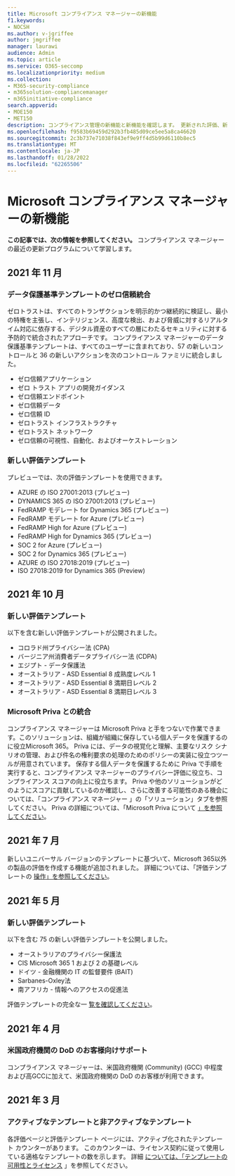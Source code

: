 ```yaml
---
title: Microsoft コンプライアンス マネージャーの新機能
f1.keywords:
- NOCSH
ms.author: v-jgriffee
author: jmgriffee
manager: laurawi
audience: Admin
ms.topic: article
ms.service: O365-seccomp
ms.localizationpriority: medium
ms.collection:
- M365-security-compliance
- m365solution-compliancemanager
- m365initiative-compliance
search.appverid:
- MOE150
- MET150
description: コンプライアンス管理の新機能と新機能を確認します。 更新された評価、新しい評価テンプレート、新しいアクションなどについて説明します。
ms.openlocfilehash: f9583b69459d292b3fb485d09ce5ee5a8ca46620
ms.sourcegitcommit: 2c3b737e71038f843ef9e9ff4d5b99d6110b8ec5
ms.translationtype: MT
ms.contentlocale: ja-JP
ms.lasthandoff: 01/28/2022
ms.locfileid: "62265506"
---
```

# <a name="whats-new-in-microsoft-compliance-manager"></a>Microsoft コンプライアンス マネージャーの新機能

**この記事では、次の情報を参照してください。** コンプライアンス マネージャーの最近の更新プログラムについて学習します。

## <a name="november-2021"></a>2021 年 11 月

### <a name="zero-trust-integration-for-the-data-protection-baseline-template"></a>データ保護基準テンプレートのゼロ信頼統合

ゼロトラストは、すべてのトランザクションを明示的かつ継続的に検証し、最小の特権を主張し、インテリジェンス、高度な検出、および脅威に対するリアルタイム対応に依存する、デジタル資産のすべての層にわたるセキュリティに対する予防的で統合されたアプローチです。 コンプライアンス マネージャーのデータ保護基準テンプレートは、すべてのユーザーに含まれており、57 の新しいコントロールと 36 の新しいアクションを次のコントロール ファミリに統合しました。

- ゼロ信頼アプリケーション
- ゼロ トラスト アプリの開発ガイダンス
- ゼロ信頼エンドポイント
- ゼロ信頼データ
- ゼロ信頼 ID
- ゼロトラスト インフラストラクチャ
- ゼロトラスト ネットワーク
- ゼロ信頼の可視性、自動化、およびオーケストレーション

### <a name="new-assessment-templates"></a>新しい評価テンプレート

プレビューでは、次の評価テンプレートを使用できます。

- AZURE の ISO 27001:2013 (プレビュー)
- DYNAMICS 365 の ISO 27001:2013 (プレビュー)
- FedRAMP モデレート for Dynamics 365 (プレビュー)
- FedRAMP モデレート for Azure (プレビュー)
- FedRAMP High for Azure (プレビュー)
- FedRAMP High for Dynamics 365 (プレビュー)
- SOC 2 for Azure (プレビュー)
- SOC 2 for Dynamics 365 (プレビュー)
- AZURE の ISO 27018:2019 (プレビュー)
- ISO 27018:2019 for Dynamics 365 (Preview)

## <a name="october-2021"></a>2021 年 10 月

### <a name="new-assessment-templates"></a>新しい評価テンプレート

以下を含む新しい評価テンプレートが公開されました。

- コロラド州プライバシー法 (CPA)
- バージニア州消費者データプライバシー法 (CDPA)
- エジプト - データ保護法
- オーストラリア - ASD Essential 8 成熟度レベル 1
- オーストラリア - ASD Essential 8 満期日レベル 2
- オーストラリア - ASD Essential 8 満期日レベル 3

### <a name="integration-with-microsoft-priva"></a>Microsoft Priva との統合

コンプライアンス マネージャーは Microsoft Priva と手をつないで作業できます。このソリューションは、組織が組織に保存している個人データを保護するのに役立Microsoft 365。 Priva には、データの視覚化と理解、主要なリスク シナリオの管理、および件名の権利要求の処理のためのポリシーの実装に役立つツールが用意されています。 保存する個人データを保護するために Priva で手順を実行すると、コンプライアンス マネージャーのプライバシー評価に役立ち、コンプライアンス スコアの向上に役立ちます。 Priva や他のソリューションがどのようにスコアに貢献しているのか確認し、さらに改善する可能性のある機会については、「コンプライアンス マネージャー  」の「ソリューション」タブを参照してください。 Priva の詳細については、「Microsoft Priva について [」を参照してください](/privacy/priva)。

## <a name="july-2021"></a>2021 年 7 月

新しいユニバーサル バージョンのテンプレートに基づいて、Microsoft 365以外の製品の評価を作成する機能が追加されました。 詳細については、「評価テンプレートの [操作」を参照してください](compliance-manager-templates.md)。

## <a name="may-2021"></a>2021 年 5 月

### <a name="new-assessment-templates"></a>新しい評価テンプレート

以下を含む 75 の新しい評価テンプレートを公開しました。
- オーストラリアのプライバシー保護法
- CIS Microsoft 365 1 および 2 の基礎レベル
- ドイツ - 金融機関の IT の監督要件 (BAIT)
- Sarbanes-Oxley法
- 南アフリカ - 情報へのアクセスの促進法

評価テンプレートの完全な一 [覧を確認してください](compliance-manager-templates-list.md)。

## <a name="april-2021"></a>2021 年 4 月

### <a name="support-for-us-government-dod-customers"></a>米国政府機関の DoD のお客様向けサポート

コンプライアンス マネージャーは、米国政府機関 (Community) (GCC) 中程度および高GCCに加えて、米国政府機関の DoD のお客様が利用できます。

## <a name="march-2021"></a>2021 年 3 月

### <a name="active-and-inactive-templates"></a>アクティブなテンプレートと非アクティブなテンプレート

各評価ページと評価テンプレート ページには、アクティブ化されたテンプレート カウンターがあります。 このカウンターは、ライセンス契約に従って使用している適格なテンプレートの数を示します。 詳細 [については、「テンプレートの可用性とライセンス](compliance-manager-templates.md#template-availability-and-licensing) 」を参照してください。
